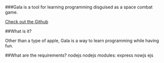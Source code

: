 ###Gala is a tool for learning programming disguised as a space combat game.

<a href="https://github.com/khwang/gala">Check out the Github</a>

##What is it?

Other than a type of apple, Gala is a way to learn programming while having fun.

##What are the requirements?
nodejs
nodejs modules: express nowjs ejs
